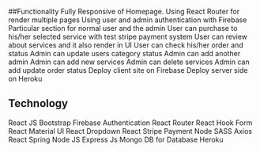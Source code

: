 ##Functionality
Fully Responsive of Homepage.
Using React Router for render multiple pages
Using user and admin authentication with Firebase
Particular section for normal user and the admin
User can purchase to his/her selected service with test stripe payment system
User can review about services and it also render in UI
User can check his/her order and status
Admin can update users category status
Admin can add another admin
Admin can add new services
Admin can delete services
Admin can add update order status
Deploy client site on Firebase
Deploy server side on Heroku
## Technology
React JS
Bootstrap
Firebase Authentication
React Router
React Hook Form
React Material UI
React Dropdown
React Stripe Payment
Node SASS
Axios
React Spring
Node JS
Express Js
Mongo DB for Database
Heroku